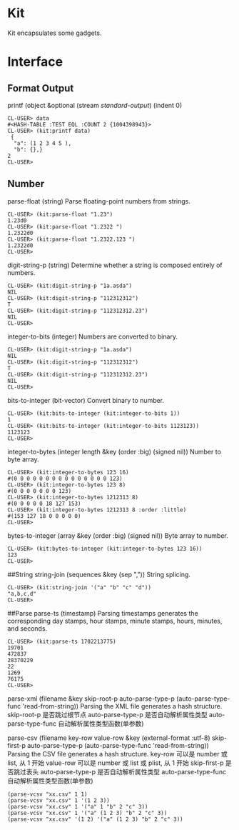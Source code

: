 # Kit 
Kit encapsulates some gadgets.

# Interface
## Format Output
printf (object &optional (stream *standard-output*) (indent 0)
```
CL-USER> data
#<HASH-TABLE :TEST EQL :COUNT 2 {1004398943}>
CL-USER> (kit:printf data)
 {
  "a": (1 2 3 4 5 ), 
  "b": {},}
2
CL-USER> 
```

## Number
parse-float (string)
Parse floating-point numbers from strings.
```
CL-USER> (kit:parse-float "1.23")
1.23d0
CL-USER> (kit:parse-float "1.2322 ")
1.2322d0
CL-USER> (kit:parse-float "1.2322.123 ")
1.2322d0
CL-USER> 
```

digit-string-p (string)
Determine whether a string is composed entirely of numbers.
```
CL-USER> (kit:digit-string-p "1a.asda")
NIL
CL-USER> (kit:digit-string-p "112312312")
T
CL-USER> (kit:digit-string-p "112312312.23")
NIL
CL-USER> 
```

integer-to-bits (integer)
Numbers are converted to binary.
```
CL-USER> (kit:digit-string-p "1a.asda")
NIL
CL-USER> (kit:digit-string-p "112312312")
T
CL-USER> (kit:digit-string-p "112312312.23")
NIL
CL-USER> 
```

bits-to-integer (bit-vector)
Convert binary to number.
```
CL-USER> (kit:bits-to-integer (kit:integer-to-bits 1))
1
CL-USER> (kit:bits-to-integer (kit:integer-to-bits 1123123))
1123123
CL-USER> 
```

integer-to-bytes (integer length &key (order :big) (signed nil))
Number to byte array.
```
CL-USER> (kit:integer-to-bytes 123 16)
#(0 0 0 0 0 0 0 0 0 0 0 0 0 0 0 123)
CL-USER> (kit:integer-to-bytes 123 8)
#(0 0 0 0 0 0 0 123)
CL-USER> (kit:integer-to-bytes 1212313 8)
#(0 0 0 0 0 18 127 153)
CL-USER> (kit:integer-to-bytes 1212313 8 :order :little)
#(153 127 18 0 0 0 0 0)
CL-USER> 
```

bytes-to-integer (array &key (order :big) (signed nil))
Byte array to number.
```
CL-USER> (kit:bytes-to-integer (kit:integer-to-bytes 123 16))
123
CL-USER> 
```

##String
string-join (sequences &key (sep ","))
String splicing.
```
CL-USER> (kit:string-join '("a" "b" "c" "d"))
"a,b,c,d"
CL-USER> 
```

##Parse
parse-ts (timestamp)
Parsing timestamps generates the corresponding day stamps, hour stamps, minute stamps, hours, minutes, and seconds.
```
CL-USER> (kit:parse-ts 1702213775)
19701
472837
28370229
22
1269
76175
CL-USER> 
```

parse-xml (filename &key skip-root-p auto-parse-type-p (auto-parse-type-func 'read-from-string))
Parsing the XML file generates a hash structure.
skip-root-p 是否跳过根节点
auto-parse-type-p 是否自动解析属性类型
auto-parse-type-func 自动解析属性类型函数(单参数)

parse-csv (filename key-row value-row &key (external-format :utf-8) skip-first-p auto-parse-type-p (auto-parse-type-func 'read-from-string))
Parsing the CSV file generates a hash structure.
key-row 可以是 number 或 list, 从 1 开始
value-row 可以是 number 或 list 或 plist, 从 1 开始
skip-first-p 是否跳过表头
auto-parse-type-p 是否自动解析属性类型
auto-parse-type-func 自动解析属性类型函数(单参数)
  
```
(parse-vcsv "xx.csv" 1 1)
(parse-vcsv "xx.csv" 1 '(1 2 3))
(parse-vcsv "xx.csv" 1 '("a" 1 "b" 2 "c" 3))
(parse-vcsv "xx.csv" 1 '("a" (1 2 3) "b" 2 "c" 3))
(parse-vcsv "xx.csv" '(1 2) '("a" (1 2 3) "b" 2 "c" 3))
```
